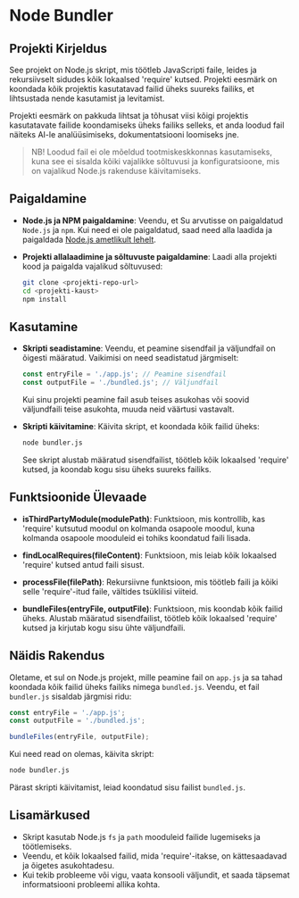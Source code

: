 # Node Bundler

## Projekti Kirjeldus

See projekt on Node.js skript, mis töötleb JavaScripti faile, leides ja rekursiivselt sidudes kõik lokaalsed 'require' kutsed. Projekti eesmärk on koondada kõik projektis kasutatavad failid üheks suureks failiks, et lihtsustada nende kasutamist ja levitamist.

Projekti eesmärk on pakkuda lihtsat ja tõhusat viisi kõigi projektis kasutatavate failide koondamiseks üheks failiks selleks, et anda loodud fail näiteks AI-le analüüsimiseks, dokumentatsiooni loomiseks jne.

> NB! Loodud fail ei ole mõeldud tootmiskeskkonnas kasutamiseks, kuna see ei sisalda kõiki vajalikke sõltuvusi ja konfiguratsioone, mis on vajalikud Node.js rakenduse käivitamiseks.

## Paigaldamine

- **Node.js ja NPM paigaldamine**:
   Veendu, et Su arvutisse on paigaldatud `Node.js` ja `npm`. Kui need ei ole paigaldatud, saad need alla laadida ja paigaldada [Node.js ametlikult lehelt](https://nodejs.org/).

- **Projekti allalaadimine ja sõltuvuste paigaldamine**:
   Laadi alla projekti kood ja paigalda vajalikud sõltuvused:

   ```bash
   git clone <projekti-repo-url>
   cd <projekti-kaust>
   npm install
   ```

## Kasutamine

- **Skripti seadistamine**:
   Veendu, et peamine sisendfail ja väljundfail on õigesti määratud. Vaikimisi on need seadistatud järgmiselt:

   ```javascript
   const entryFile = './app.js'; // Peamine sisendfail
   const outputFile = './bundled.js'; // Väljundfail
   ```

   Kui sinu projekti peamine fail asub teises asukohas või soovid väljundfaili teise asukohta, muuda neid väärtusi vastavalt.

- **Skripti käivitamine**:
   Käivita skript, et koondada kõik failid üheks:

   ```bash
   node bundler.js
   ```

   See skript alustab määratud sisendfailist, töötleb kõik lokaalsed 'require' kutsed, ja koondab kogu sisu üheks suureks failiks.

## Funktsioonide Ülevaade

- **isThirdPartyModule(modulePath)**:
   Funktsioon, mis kontrollib, kas 'require' kutsutud moodul on kolmanda osapoole moodul, kuna kolmanda osapoole mooduleid ei tohiks koondatud faili lisada.

- **findLocalRequires(fileContent)**:
   Funktsioon, mis leiab kõik lokaalsed 'require' kutsed antud faili sisust.

- **processFile(filePath)**:
   Rekursiivne funktsioon, mis töötleb faili ja kõiki selle 'require'-itud faile, vältides tsüklilisi viiteid.

- **bundleFiles(entryFile, outputFile)**:
   Funktsioon, mis koondab kõik failid üheks. Alustab määratud sisendfailist, töötleb kõik lokaalsed 'require' kutsed ja kirjutab kogu sisu ühte väljundfaili.

## Näidis Rakendus

Oletame, et sul on Node.js projekt, mille peamine fail on `app.js` ja sa tahad koondada kõik failid üheks failiks nimega `bundled.js`. Veendu, et fail `bundler.js` sisaldab järgmisi ridu:

```javascript
const entryFile = './app.js';
const outputFile = './bundled.js';

bundleFiles(entryFile, outputFile);
```

Kui need read on olemas, käivita skript:

```bash
node bundler.js
```

Pärast skripti käivitamist, leiad koondatud sisu failist `bundled.js`.

## Lisamärkused

- Skript kasutab Node.js `fs` ja `path` mooduleid failide lugemiseks ja töötlemiseks.
- Veendu, et kõik lokaalsed failid, mida 'require'-itakse, on kättesaadavad ja õigetes asukohtadesu.
- Kui tekib probleeme või vigu, vaata konsooli väljundit, et saada täpsemat informatsiooni probleemi allika kohta.
